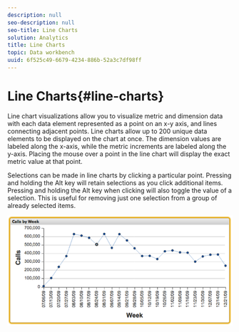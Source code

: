 ```yaml
---
description: null
seo-description: null
seo-title: Line Charts
solution: Analytics
title: Line Charts
topic: Data workbench
uuid: 6f525c49-6679-4234-886b-52a3c7df98ff
---
```


# Line Charts{#line-charts}

Line chart visualizations allow you to visualize metric and dimension data with each data element represented as a point on an x-y axis, and lines connecting adjacent points. Line charts allow up to 200 unique data elements to be displayed on the chart at once. The dimension values are labeled along the x-axis, while the metric increments are labeled along the y-axis. Placing the mouse over a point in the line chart will display the exact metric value at that point.

Selections can be made in line charts by clicking a particular point. Pressing and holding the Alt key will retain selections as you click additional items. Pressing and holding the Alt key when clicking will also toggle the value of a selection. This is useful for removing just one selection from a group of already selected items.

![](assets/line_chart.png)

